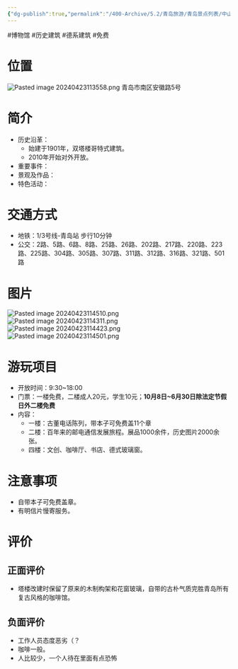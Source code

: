 ```yaml
---
{"dg-publish":true,"permalink":"/400-Archive/5.2/青岛旅游/青岛景点列表/中山路及其周边/青岛邮电博物馆/","tags":["博物馆","历史建筑","德系建筑","免费"]}
---
```


#博物馆 #历史建筑 #德系建筑 #免费 
# 位置
![Pasted image 20240423113558.png](/img/user/800-%E5%85%B6%E4%BB%96/801-%E5%9B%BE%E7%89%87/Pasted%20image%2020240423113558.png)
青岛市南区安徽路5号
# 简介
- 历史沿革：
	- 始建于1901年，双塔楼哥特式建筑。
	- 2010年开始对外开放。
- 重要事件：
- 景观及作品：
- 特色活动：
# 交通方式
- 地铁：1/3号线-青岛站 步行10分钟
- 公交：2路、5路、6路、8路、25路、26路、202路、217路、220路、223路、225路、304路、305路、307路、311路、312路、316路、321路、501路
# 图片
![Pasted image 20240423114510.png](/img/user/800-%E5%85%B6%E4%BB%96/801-%E5%9B%BE%E7%89%87/Pasted%20image%2020240423114510.png)
![Pasted image 20240423114311.png](/img/user/800-%E5%85%B6%E4%BB%96/801-%E5%9B%BE%E7%89%87/Pasted%20image%2020240423114311.png)
![Pasted image 20240423114423.png](/img/user/800-%E5%85%B6%E4%BB%96/801-%E5%9B%BE%E7%89%87/Pasted%20image%2020240423114423.png)
![Pasted image 20240423114501.png](/img/user/800-%E5%85%B6%E4%BB%96/801-%E5%9B%BE%E7%89%87/Pasted%20image%2020240423114501.png)
# 游玩项目
- 开放时间：9:30~18:00
- 门票：一楼免费，二楼成人20元，学生10元；**10月8日~6月30日除法定节假日外二楼免费**
- 内容：
	- 一楼：古董电话陈列，带本子可免费盖11个章
	- 二楼：百年来的邮电通信发展旅程。展品1000余件，历史图片2000余张。
	- 四楼：文创、咖啡厅、书店、德式玻璃窗。
# 注意事项
- 自带本子可免费盖章。
- 有明信片慢寄服务。
# 评价
## 正面评价
- 塔楼改建时保留了原来的木制构架和花窗玻璃，自带的古朴气质完胜青岛所有复古风格的咖啡馆。
## 负面评价
- 工作人员态度恶劣（？
- 咖啡一般。
- 人比较少，一个人待在里面有点恐怖
